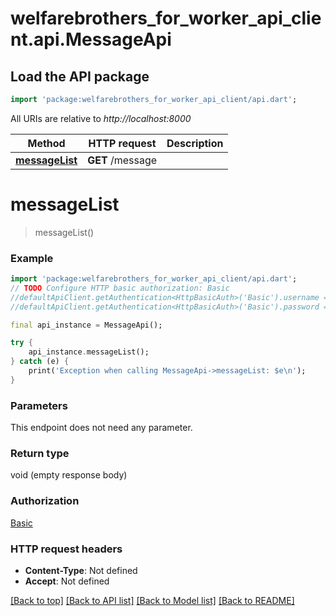 # welfarebrothers_for_worker_api_client.api.MessageApi

## Load the API package
```dart
import 'package:welfarebrothers_for_worker_api_client/api.dart';
```

All URIs are relative to *http://localhost:8000*

Method | HTTP request | Description
------------- | ------------- | -------------
[**messageList**](MessageApi.md#messageList) | **GET** /message | 


# **messageList**
> messageList()



### Example 
```dart
import 'package:welfarebrothers_for_worker_api_client/api.dart';
// TODO Configure HTTP basic authorization: Basic
//defaultApiClient.getAuthentication<HttpBasicAuth>('Basic').username = 'YOUR_USERNAME'
//defaultApiClient.getAuthentication<HttpBasicAuth>('Basic').password = 'YOUR_PASSWORD';

final api_instance = MessageApi();

try { 
    api_instance.messageList();
} catch (e) {
    print('Exception when calling MessageApi->messageList: $e\n');
}
```

### Parameters
This endpoint does not need any parameter.

### Return type

void (empty response body)

### Authorization

[Basic](../README.md#Basic)

### HTTP request headers

 - **Content-Type**: Not defined
 - **Accept**: Not defined

[[Back to top]](#) [[Back to API list]](../README.md#documentation-for-api-endpoints) [[Back to Model list]](../README.md#documentation-for-models) [[Back to README]](../README.md)

